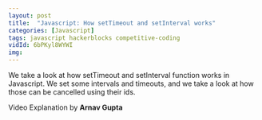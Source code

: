 ```yaml
---
layout: post
title:  "Javascript: How setTimeout and setInterval works"
categories: [Javascript]
tags: javascript hackerblocks competitive-coding
vidId: 6bPKyl8WYWI
img: 
---
```


We take a look at how setTimeout and setInterval function works in Javascript.
We set some intervals and timeouts, and we take a look at how those can be cancelled using their ids.

Video Explanation by **Arnav Gupta**
